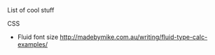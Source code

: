 List of cool stuff

CSS
- Fluid font size http://madebymike.com.au/writing/fluid-type-calc-examples/
